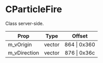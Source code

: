 # CParticleFire
Class server-side.

|Prop|Type|Offset|
|---|:-:|:-:|
|m_vOrigin|vector|864 \| 0x360|
|m_vDirection|vector|876 \| 0x36c|
